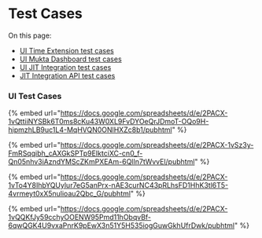 # Test Cases

On this page:

* [UI Time Extension test cases](https://docs.google.com/spreadsheets/d/e/2PACX-1vQttiiNYSBk6T0ms8cKu43W0XL9FvDYOeQrJDmoT-OQo9H-hipmzhLB9uc1L4-MqHVQN0ONlHXZc8b1/pubhtml)
* [UI Mukta Dashboard test cases](https://docs.google.com/spreadsheets/d/e/2PACX-1vSz3y-FmRSqqibh\_cAXGkSPTp9EIktciXC-cn0\_f-Qn05nhv3iAzndYMScZKmPXEAm-6QlIn7tWvvEl/pubhtml)
* [UI JIT Integration test cases](https://docs.google.com/spreadsheets/d/e/2PACX-1vQQKfJy59cchyOOENW95Pmd11hObqvBf-6qwQGK4U9vxaPnrK9pEwX3n51Y5H535iogGuwGkhUfrDwk/pubhtml)
* [JIT Integration API test cases](https://docs.google.com/spreadsheets/d/e/2PACX-1vTo4Y8IhbYQUylur7eG5anPrx-nAE3curNC43pRLhsFD1HhK3tl6T5-4vrmeyt0xX5nulioau2Qbc\_G/pubhtml)

### UI Test Cases

{% embed url="https://docs.google.com/spreadsheets/d/e/2PACX-1vQttiiNYSBk6T0ms8cKu43W0XL9FvDYOeQrJDmoT-OQo9H-hipmzhLB9uc1L4-MqHVQN0ONlHXZc8b1/pubhtml" %}

{% embed url="https://docs.google.com/spreadsheets/d/e/2PACX-1vSz3y-FmRSqqibh_cAXGkSPTp9EIktciXC-cn0_f-Qn05nhv3iAzndYMScZKmPXEAm-6QlIn7tWvvEl/pubhtml" %}

{% embed url="https://docs.google.com/spreadsheets/d/e/2PACX-1vTo4Y8IhbYQUylur7eG5anPrx-nAE3curNC43pRLhsFD1HhK3tl6T5-4vrmeyt0xX5nulioau2Qbc_G/pubhtml" %}

{% embed url="https://docs.google.com/spreadsheets/d/e/2PACX-1vQQKfJy59cchyOOENW95Pmd11hObqvBf-6qwQGK4U9vxaPnrK9pEwX3n51Y5H535iogGuwGkhUfrDwk/pubhtml" %}
